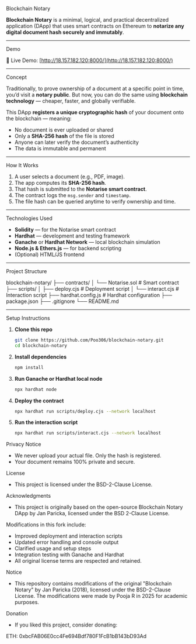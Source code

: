 Blockchain Notary

**Blockchain Notary** is a minimal, logical, and practical decentralized application (DApp) that uses smart contracts on Ethereum to **notarize any digital document hash securely and immutably**.

---

Demo

🔗 Live Demo: [http://18.157.182.120:8000/](http://18.157.182.120:8000/)

---

Concept

Traditionally, to prove ownership of a document at a specific point in time, you’d visit a **notary public**. But now, you can do the same using **blockchain technology** — cheaper, faster, and globally verifiable.

This DApp **registers a unique cryptographic hash** of your document onto the blockchain — meaning:

- No document is ever uploaded or shared
- Only a **SHA-256 hash** of the file is stored
- Anyone can later verify the document’s authenticity
- The data is immutable and permanent

---

How It Works

1. A user selects a document (e.g., PDF, image).
2. The app computes its **SHA-256 hash**.
3. That hash is submitted to the **Notarise smart contract**.
4. The contract logs the `msg.sender` and `timestamp`.
5. The file hash can be queried anytime to verify ownership and time.

---

Technologies Used

- **Solidity** — for the Notarise smart contract  
- **Hardhat** — development and testing framework  
- **Ganache** or **Hardhat Network** — local blockchain simulation  
- **Node.js & Ethers.js** — for backend scripting  
- (Optional) HTML/JS frontend  

---

Project Structure

blockchain-notary/
├── contracts/
│ └── Notarise.sol # Smart contract
├── scripts/
│ ├── deploy.cjs # Deployment script
│ └── interact.cjs # Interaction script
├── hardhat.config.js # Hardhat configuration
├── package.json
├── .gitignore
└── README.md

---

Setup Instructions

1. **Clone this repo**
   ```bash
   git clone https://github.com/Poo306/blockchain-notary.git
   cd blockchain-notary
2. **Install dependencies**
   ```bash
   npm install

3. **Run Ganache or Hardhat local node**
   ```bash
   npx hardhat node

4. **Deploy the contract**
   ```bash
   npx hardhat run scripts/deploy.cjs --network localhost

5. **Run the interaction script**
   ```bash
   npx hardhat run scripts/interact.cjs --network localhost

Privacy Notice
- We never upload your actual file. Only the hash is registered.
- Your document remains 100% private and secure.

License
- This project is licensed under the BSD-2-Clause License.
  
Acknowledgments
- This project is originally based on the open-source Blockchain Notary DApp by Jan Paricka, licensed under the BSD 2-Clause License.

Modifications in this fork include:

- Improved deployment and interaction scripts
- Updated error handling and console output
- Clarified usage and setup steps
- Integration testing with Ganache and Hardhat
- All original license terms are respected and retained.

Notice
- This repository contains modifications of the original "Blockchain Notary" by Jan Paricka (2018), licensed under the BSD-2-Clause License. The modifications were made by Pooja R in 2025 for academic purposes.

Donation
- If you liked this project, consider donating:

ETH: 0xbcFAB06E0cc4Fe694Bdf780F1FcB1bB143bD93Ad
